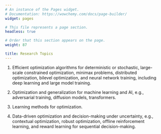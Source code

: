 ```yaml
---
# An instance of the Pages widget.
# Documentation: https://wowchemy.com/docs/page-builder/
widget: pages

# This file represents a page section.
headless: true

# Order that this section appears on the page.
weight: 87

title: Research Topics
---
```

 1. Efficient optimization algorithms for deterministic or stochastic, large-scale constrained optimization, minimax problems, distributed optimization, bilevel optimization, and neural network training, including deep learning and large model training.
 
 2. Optimization and generalization for machine learning and AI, e.g., adversarial training, diffusion models, transformers.
 
 3. Learning methods for optimization.

 4. Data-driven optimization and decision-making under uncertainty, e.g., contextual optimization, robust optimization, offline reinforcement learning, and reward learning for sequential decision-making.